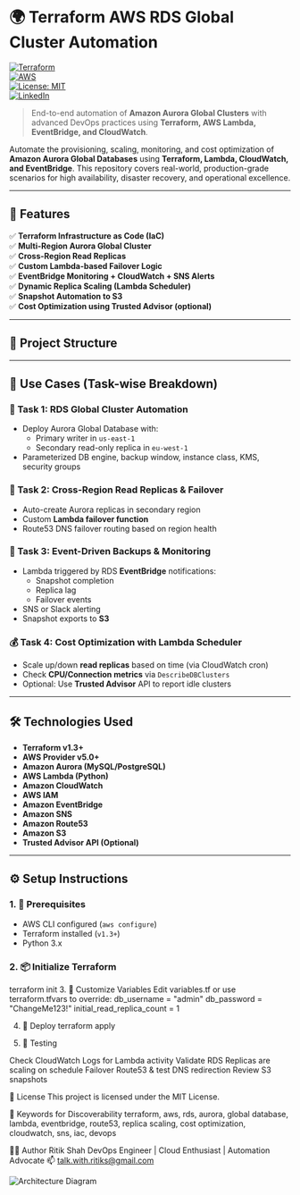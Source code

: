 # 🌍 Terraform AWS RDS Global Cluster Automation
[![Terraform](https://img.shields.io/badge/Terraform-v1.3%2B-623CE4?logo=terraform)](https://www.terraform.io/)  
[![AWS](https://img.shields.io/badge/AWS-Deployed-FF9900?logo=amazon-aws)](https://aws.amazon.com/rds/aurora/global-database/)  
[![License: MIT](https://img.shields.io/badge/License-MIT-yellow.svg)](LICENSE)  
[![LinkedIn](https://img.shields.io/badge/LinkedIn-ritik--jain--anilkumar-blue?logo=linkedin)](https://in.linkedin.com/in/ritik-jain-anilkumar)

> End-to-end automation of **Amazon Aurora Global Clusters** with advanced DevOps practices using **Terraform, AWS Lambda, EventBridge, and CloudWatch**.

Automate the provisioning, scaling, monitoring, and cost optimization of **Amazon Aurora Global Databases** using **Terraform, Lambda, CloudWatch, and EventBridge**. This repository covers real-world, production-grade scenarios for high availability, disaster recovery, and operational excellence.

---

## 🚀 Features

✅ **Terraform Infrastructure as Code (IaC)**  
✅ **Multi-Region Aurora Global Cluster**  
✅ **Cross-Region Read Replicas**  
✅ **Custom Lambda-based Failover Logic**  
✅ **EventBridge Monitoring + CloudWatch + SNS Alerts**  
✅ **Dynamic Replica Scaling (Lambda Scheduler)**  
✅ **Snapshot Automation to S3**  
✅ **Cost Optimization using Trusted Advisor (optional)**  

---

## 📁 Project Structure

---

## 📌 Use Cases (Task-wise Breakdown)

### 🔧 Task 1: RDS Global Cluster Automation
- Deploy Aurora Global Database with:
  - Primary writer in `us-east-1`
  - Secondary read-only replica in `eu-west-1`
- Parameterized DB engine, backup window, instance class, KMS, security groups

### 🔄 Task 2: Cross-Region Read Replicas & Failover
- Auto-create Aurora replicas in secondary region
- Custom **Lambda failover function**
- Route53 DNS failover routing based on region health

### 🔔 Task 3: Event-Driven Backups & Monitoring
- Lambda triggered by RDS **EventBridge** notifications:
  - Snapshot completion
  - Replica lag
  - Failover events
- SNS or Slack alerting
- Snapshot exports to **S3**

### 💰 Task 4: Cost Optimization with Lambda Scheduler
- Scale up/down **read replicas** based on time (via CloudWatch cron)
- Check **CPU/Connection metrics** via `DescribeDBClusters`
- Optional: Use **Trusted Advisor** API to report idle clusters

---

## 🛠️ Technologies Used

- **Terraform v1.3+**
- **AWS Provider v5.0+**
- **Amazon Aurora (MySQL/PostgreSQL)**
- **AWS Lambda (Python)**
- **Amazon CloudWatch**
- **AWS IAM**
- **Amazon EventBridge**
- **Amazon SNS**
- **Amazon Route53**
- **Amazon S3**
- **Trusted Advisor API (Optional)**

---

## ⚙️ Setup Instructions

### 1. 🔑 Prerequisites
- AWS CLI configured (`aws configure`)
- Terraform installed (`v1.3+`)
- Python 3.x

### 2. 📦 Initialize Terraform
terraform init
3. 📐 Customize Variables
Edit variables.tf or use terraform.tfvars to override:
db_username           = "admin"
db_password           = "ChangeMe123!"
initial_read_replica_count = 1

4. 🚀 Deploy
terraform apply

5. 📡 Testing
   
Check CloudWatch Logs for Lambda activity
Validate RDS Replicas are scaling on schedule
Failover Route53 & test DNS redirection
Review S3 snapshots

📄 License
This project is licensed under the MIT License.

🔎 Keywords for Discoverability
terraform, aws, rds, aurora, global database, lambda, eventbridge, route53, replica scaling, cost optimization, cloudwatch, sns, iac, devops

👨‍💻 Author
Ritik Shah
DevOps Engineer | Cloud Enthusiast | Automation Advocate
📫 talk.with.ritiks@gmail.com

![Architecture Diagram](https://raw.githubusercontent.com/ritikops/terraform-aws-rds-global-cluster-automation/main/images/architecture-diagram.png)

